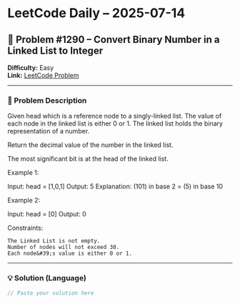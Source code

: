 # LeetCode Daily – 2025-07-14

## 🧠 Problem #1290 – **Convert Binary Number in a Linked List to Integer**
**Difficulty:** Easy  
**Link:** [LeetCode Problem](https://leetcode.com/problems/convert-binary-number-in-a-linked-list-to-integer)

---

### 📝 Problem Description

Given head which is a reference node to a singly-linked list. The value of each node in the linked list is either 0 or 1. The linked list holds the binary representation of a number.

Return the decimal value of the number in the linked list.

The most significant bit is at the head of the linked list.

 
Example 1:


Input: head = [1,0,1]
Output: 5
Explanation: (101) in base 2 = (5) in base 10


Example 2:


Input: head = [0]
Output: 0


 
Constraints:


	The Linked List is not empty.
	Number of nodes will not exceed 30.
	Each node&#39;s value is either 0 or 1.

---

### 💡 Solution (Language)

```cpp
// Paste your solution here
